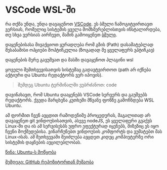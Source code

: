 # VSCode WSL-ში

რა თქმა უნდა, უნდა დავაყენოთ [VSCode](https://code.visualstudio.com/sha/download?build=stable&os=win32-x64). ეს ბმული ჩამოგიტვირთავთ ვერსიას, რომელიც სისტემის ყველა მომხმერებლისთვის ინსტალირდება, თუ სხვა ვერსიას აირჩევთ, მაშინ გამოიყენეთ [ბმული](https://code.visualstudio.com/download#). 

დაყენებისასა მივაქციოთ ყურადღება რომ გზის (Path) დასამატებლად შესაბამისი ოპციები მოპტიჩკულია (ზოგადად მე ყველაფერს ვპტიჩკავ)

დაყენების მერე გავუშვათ და მასში დავაყენოთ პლაგინი wsl

ყოველი შემთხვევისათვის სისტემაც გადავტვირთოთ (path არ იქნება აქტიური და Ubuntu რედაქტორს ვერ იპოვის).

> შემდეგ Ubuntu ტერმინალში ვუბრძანოთ: code

დავინახავთ, რომ Ubuntu დააყენებს VSCode სერვერს და გაუშვებს რედაქტორს. ქვედა მარცხენა კუთხეში მწვანე ფონზე გამოჩნდება WSL Ubuntu.

ამ ფორმით ჩვენ ავცდით რამოდენიმე პროცედურას, მაგალითად არ დავაყენეთ git ვინდოუსისათვის, ასევე nodeJS,  ეს ყველაფერი 
გვაქვს Linux-ში და ის ამ სერვისესბს უფრო ეფექტურად იყენებს, მიზეზიც ეს იყო ჩვენი მოქმედებისა. ვინარჩუნებთ ვინდოუსის კომფორტს და ვუმატებთ მას Linux-ისას. ამ შეთხვევაში შეიძლება ავცდეთ კიდეც კომპიუტერზე ორი სისტემის დაყნების აუცილებლობას.

[წინა: Ubuntu-ს მოწყობა](ubuntu.md)

[შემდეგი: GitHub რეპოზიტორთან მუშაობა](github.md)
